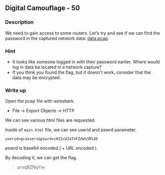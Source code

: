 ## Digital Camouflage - 50

### Description

We need to gain access to some routers. Let's try and see if we can find the password in the captured network data: [data.pcap](data.pcap).

### Hint

  - It looks like someone logged in with their password earlier. Where would log in data be located in a network capture?
  - If you think you found the flag, but it doesn't work, consider that the data may be encrypted.

### Write up

Open the pcap file with wireshark.

  - File -> Export Objects -> HTTP

We can see various html files are requested.

Inside of `main.html` file, we can see userid and pswrd parameter.

    userid=grassers&pswrd=cHJ2cUJaTnFZdw%3D%3D

pswrd is base64 encoded ( + URL encoded ).

By decoding it, we can get the flag.

> prvqBZNqYw

